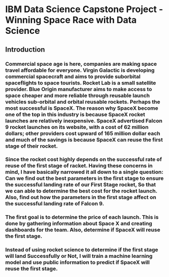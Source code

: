 # IBM Data Science Capstone Project - Winning Space Race with Data Science

## Introduction

### Commercial space age is here, companies are making space travel affordable for everyone. Virgin Galactic is developing commercial spacecraft and aims to provide suborbital spaceflights to space tourists. Rocket Lab is a small satellite provider. Blue Origin manufacturer aims to make access to space cheaper and more reliable through reusable launch vehicles sub-orbital and orbital reusable rockets. Perhaps the most successful is SpaceX. The reason why SpaceX become one of the top in this industry is because SpaceX rocket launches are relatively inexpensive. SpaceX advertised Falcon 9 rocket launches on its website, with a cost of 62 million dollars; other providers cost upward of 165 million dollar each and much of the savings is because SpaceX can reuse the first stage of their rocket.

### Since the rocket cost highly depends on the successful rate of reuse of the first stage of racket. Having these concerns in mind, I have basically narrowed it all down to a single question: Can we find out the best parameters in the first stage to ensure the successful landing rate of our First Stage rocket, So that we can able to determine the best cost for the rocket launch. Also, find out how the parameters in the first stage affect on the successful landing rate of Falcon 9.

### The first goal is to determine the price of each launch. This is done by gathering information about Space X and creating dashboards for the team. Also, determine if SpaceX will reuse the first stage.

### Instead of using rocket science to determine if the first stage will land Successfully or Not, I will train a machine learning model and use public information to predict if SpaceX will reuse the first stage.
